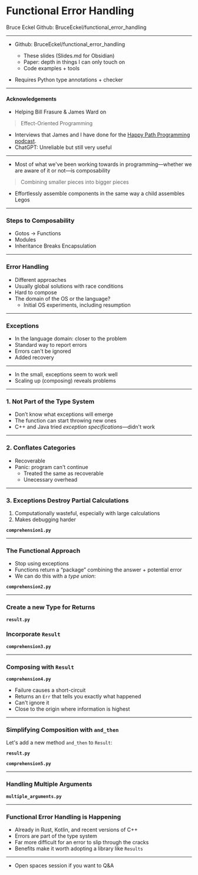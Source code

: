 # Functional Error Handling
Bruce Eckel
Github: BruceEckel/functional_error_handling

---

- Github: BruceEckel/functional_error_handling
    - These slides (Slides.md for Obsidian)
    - Paper: depth in things I can only touch on
    - Code examples + tools

- Requires Python type annotations + checker

---
#### Acknowledgements

- Helping Bill Frasure & James Ward on
> Effect-Oriented Programming
- Interviews that James and I have done for the [Happy Path Programming podcast](https://happypathprogramming.com/).
- ChatGPT: Unreliable but still very useful

---

- Most of what we've been working towards in programming—whether we are aware of it or not—is composability

> Combining smaller pieces into bigger pieces

- Effortlessly assemble components in the same way a child assembles Legos

---
### Steps to Composability
- Gotos -> Functions
- Modules
- Inheritance Breaks Encapsulation

---
### Error Handling

- Different approaches 
- Usually global solutions with race conditions
- Hard to compose
- The domain of the OS or the language?
    - Initial OS experiments, including resumption

---
### Exceptions

- In the language domain: closer to the problem
- Standard way to report errors
- Errors can't be ignored
- Added recovery

---
- In the small, exceptions seem to work well
- Scaling up (composing) reveals problems

---
### 1. Not Part of the Type System

- Don’t know what exceptions will emerge
- The function can start throwing new ones
- C++ and Java tried *exception specifications*—didn't work
 
---
### 2. Conflates Categories

- Recoverable
- Panic: program can't continue
    - Treated the same as recoverable
    - Unecessary overhead

---
### 3. Exceptions Destroy Partial Calculations

1. Computationally wasteful, especially with large calculations
2. Makes debugging harder

**`comprehension1.py`**

---
### The Functional Approach

- Stop using exceptions
- Functions return a “package” combining the answer + potential error
- We can do this with a *type union*:

**`comprehension2.py`**

---
### Create a new Type for Returns

**`result.py`**

### Incorporate `Result`

**`comprehension3.py`**

---
### Composing with `Result`

**`comprehension4.py`**

- Failure causes a short-circuit
- Returns an `Err` that tells you exactly what happened
- Can't ignore it
- Close to the origin where information is highest

---
### Simplifying Composition with `and_then`

Let's add a new method `and_then` to `Result`:

**`result.py`**

**`comprehension5.py`**

---
### Handling Multiple Arguments

**`multiple_arguments.py`**

---
### Functional Error Handling is Happening

- Already in Rust, Kotlin, and recent versions of C++
- Errors are part of the type system
- Far more difficult for an error to slip through the cracks
- Benefits make it worth adopting a library like `Results`

---
- Open spaces session if you want to Q&A
